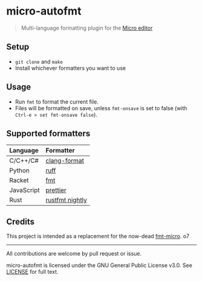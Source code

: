# micro-autofmt

> Multi-language formatting plugin for the [Micro editor](https://github.com/zyedidia/micro)

## Setup

- `git clone` and `make`
- Install whichever formatters you want to use

## Usage

- Run `fmt` to format the current file.
- Files will be formatted on save, unless `fmt-onsave` is set to false (with `Ctrl-e > set fmt-onsave false`).

## Supported formatters

| Language | Formatter    |
| :------- | :----------- |
| C/C++/C# | [clang-format](https://clang.llvm.org/docs/ClangFormat.html) |
| Python   | [ruff](https://docs.astral.sh/ruff/) |
| Racket   | [fmt](https://docs.racket-lang.org/fmt/index.html) |
| JavaScript | [prettier](https://prettier.io/) |
| Rust | [rustfmt nightly](https://github.com/rust-lang/rustfmt) |

## Credits

This project is intended as a replacement for the now-dead [fmt-micro](https://github.com/sum01/fmt-micro). o7

--- 

All contributions are welcome by pull request or issue.

micro-autofmt is licensed under the GNU General Public License v3.0. See [LICENSE](../main/LICENSE) for full text.
